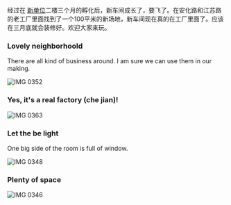 经过在 [新单位](http://xindanwei.com)二楼三个月的孵化后，新车间成长了，要飞了。在安化路和江苏路的老工厂里面找到了一个100平米的新场地，新车间现在真的在工厂里面了。应该在三月底就会装修好。欢迎大家来玩。

### Lovely neighborhoold

There are all kind of business around. I am sure we can use them in our making.

![IMG 0352](http://139.162.84.35/wp-content/uploads/2011/03/IMG_0352.jpg "IMG_0352.jpg") 

### Yes, it's a real factory (che jian)!

![IMG 0363](http://139.162.84.35/wp-content/uploads/2011/03/IMG_0363.jpg "IMG_0363.JPG") 

### Let the be light

One big side of the room is full of window.

![IMG 0348](http://139.162.84.35/wp-content/uploads/2011/03/IMG_0348.jpg "IMG_0348.JPG") 

### Plenty of space

![IMG 0346](http://139.162.84.35/wp-content/uploads/2011/03/IMG_0346.jpg "IMG_0346.JPG")